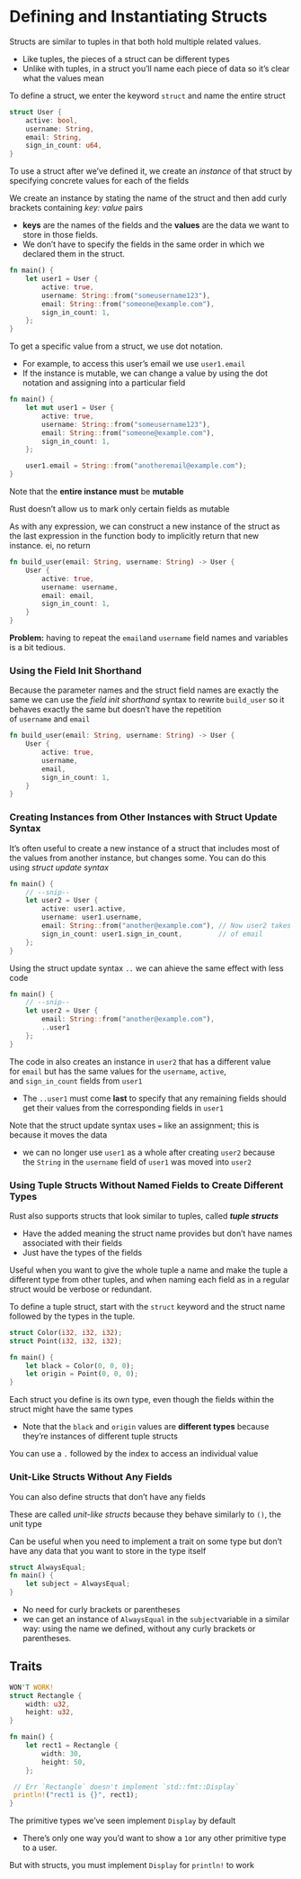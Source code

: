 # Defining and Instantiating Structs

Structs are similar to tuples in that both hold multiple related values.

- Like tuples, the pieces of a struct can be different types
- Unlike with tuples, in a struct you’ll name each piece of data so it’s clear what the values mean

To define a struct, we enter the keyword `struct` and name the entire struct

```rust
struct User {
    active: bool,
    username: String,
    email: String,
    sign_in_count: u64,
}
```

To use a struct after we’ve defined it, we create an *instance* of that struct by specifying concrete values for each of the fields

We create an instance by stating the name of the struct and then add curly brackets containing *key: value* pairs

- **keys** are the names of the fields and the **values** are the data we want to store in those fields.
- We don’t have to specify the fields in the same order in which we declared them in the struct.

```rust
fn main() {
    let user1 = User {
        active: true,
        username: String::from("someusername123"),
        email: String::from("someone@example.com"),
        sign_in_count: 1,
    };
}
```

To get a specific value from a struct, we use dot notation.

- For example, to access this user’s email we use `user1.email`
- If the instance is mutable, we can change a value by using the dot notation and assigning into a particular field

```rust
fn main() {
    let mut user1 = User {
        active: true,
        username: String::from("someusername123"),
        email: String::from("someone@example.com"),
        sign_in_count: 1,
    };

    user1.email = String::from("anotheremail@example.com");
}
```

Note that the **entire instance** **must** be **mutable**

Rust doesn’t allow us to mark only certain fields as mutable

As with any expression, we can construct a new instance of the struct as the last expression in the function body to implicitly return that new instance. ei, no return

```rust
fn build_user(email: String, username: String) -> User {
    User {
        active: true,
        username: username,
        email: email,
        sign_in_count: 1,
    }
}
```

**Problem:** having to repeat the `email`and `username` field names and variables is a bit tedious.

### Using the Field Init Shorthand

Because the parameter names and the struct field names are exactly the same we can use the *field init shorthand* syntax to rewrite `build_user` so it behaves exactly the same but doesn’t have the repetition of `username` and `email`

```rust
fn build_user(email: String, username: String) -> User {
    User {
        active: true,
        username,
        email,
        sign_in_count: 1,
    }
}
```

### Creating Instances from Other Instances with Struct Update Syntax

It’s often useful to create a new instance of a struct that includes most of the values from another instance, but changes some. You can do this using *struct update syntax*

```rust
fn main() {
    // --snip--
    let user2 = User {
        active: user1.active,
        username: user1.username,
        email: String::from("another@example.com"), // Now user2 takes ownership
        sign_in_count: user1.sign_in_count,         // of email
    };
}
```

Using the struct update syntax `..` we can ahieve the same effect with less code

```rust
fn main() {
    // --snip--
    let user2 = User {
        email: String::from("another@example.com"),
        ..user1
    };
}
```

The code in also creates an instance in `user2` that has a different value for `email` but has the same values for the `username`, `active`, and `sign_in_count` fields from `user1`

- The `..user1` must come **last** to specify that any remaining fields should get their values from the corresponding fields in `user1`

Note that the struct update syntax uses `=` like an assignment; this is because it moves the data

- we can no longer use `user1` as a whole after creating `user2` because the `String` in the `username` field of `user1` was moved into `user2`

### Using Tuple Structs Without Named Fields to Create Different Types

Rust also supports structs that look similar to tuples, called ***tuple structs***

- Have the added meaning the struct name provides but don’t have names associated with their fields
- Just have the types of the fields

Useful when you want to give the whole tuple a name and make the tuple a different type from other tuples, and when naming each field as in a regular struct would be verbose or redundant.

To define a tuple struct, start with the `struct` keyword and the struct name followed by the types in the tuple.

```rust
struct Color(i32, i32, i32);
struct Point(i32, i32, i32);

fn main() {
    let black = Color(0, 0, 0);
    let origin = Point(0, 0, 0);
}
```

Each struct you define is its own type, even though the fields within the struct might have the same types

- Note that the `black` and `origin` values are **different types** because they’re instances of different tuple structs

You can use a `.` followed by the index to access an individual value

### Unit-Like Structs Without Any Fields

You can also define structs that don’t have any fields

These are called *unit-like structs* because they behave similarly to `()`, the unit type

Can be useful when you need to implement a trait on some type but don’t have any data that you want to store in the type itself

```rust
struct AlwaysEqual;
fn main() {
    let subject = AlwaysEqual;
}
```

- No need for curly brackets or parentheses
- we can get an instance of `AlwaysEqual` in the `subject`variable in a similar way: using the name we defined, without any curly brackets or parentheses.

## Traits

```rust
WON'T WORK!
struct Rectangle {
    width: u32,
    height: u32,
}

fn main() {
    let rect1 = Rectangle {
        width: 30,
        height: 50,
    };

 // Err `Rectangle` doesn't implement `std::fmt::Display`
 println!("rect1 is {}", rect1); 
}
```

The primitive types we’ve seen implement `Display` by default

- There’s only one way you’d want to show a `1`or any other primitive type to a user.

But with structs, you must implement `Display` for `println!` to work